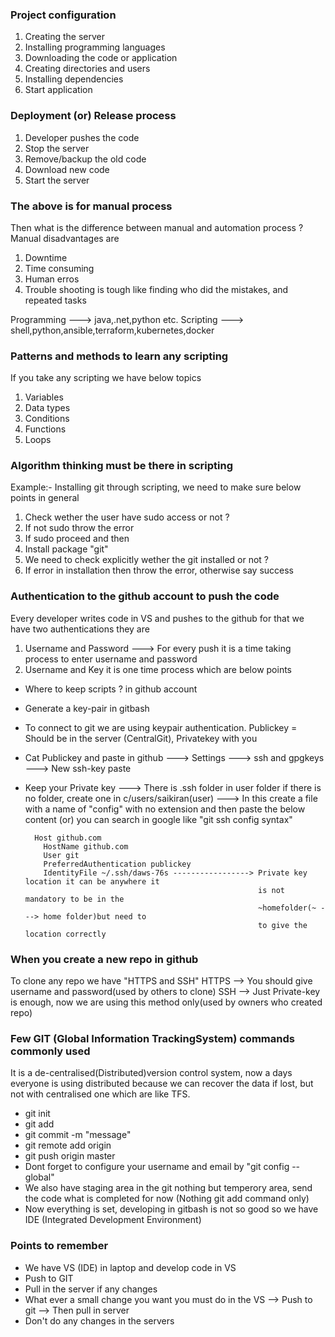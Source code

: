 ### Project configuration
1. Creating the server
2. Installing programming languages
3. Downloading the code or application
4. Creating directories and users
5. Installing dependencies
6. Start application

### Deployment (or) Release process
1. Developer pushes the code
2. Stop the server
3. Remove/backup the old code
4. Download new code
5. Start the server

### The above is for manual process 
Then what is the difference between manual and automation process ? Manual disadvantages are
1. Downtime
2. Time consuming
3. Human erros 
4. Trouble shooting is tough like finding who did the mistakes, and repeated tasks

Programming ---> java,.net,python etc.
Scripting ---> shell,python,ansible,terraform,kubernetes,docker

### Patterns and methods to learn any scripting
If you take any scripting we have below topics
1. Variables
2. Data types
3. Conditions
4. Functions
5. Loops

### Algorithm thinking must be there in scripting
Example:- Installing git through scripting, we need to make sure below points in general
1. Check wether the user have sudo access or not ?
2. If not sudo throw the error
3. If sudo proceed and then
4. Install package "git"
5. We need to check explicitly wether the git installed or not ?
6. If error in installation then throw the error, otherwise say success

### Authentication to the github account to push the code
Every developer writes code in VS and pushes to the github for that we have two authentications they are
1. Username and Password ---> For every push it is a time taking process to enter username and password
2. Username and Key it is one time process which are below points

- Where to keep scripts ? in github account
- Generate a key-pair in gitbash
- To connect to git we are using keypair authentication. 
  Publickey = Should be in the server (CentralGit), Privatekey with you
- Cat Publickey and paste in github ---> Settings ---> ssh and gpgkeys ---> New ssh-key paste
- Keep your Private key ---> There is .ssh folder in user folder if there is no folder, create one 
  in c/users/saikiran(user) ---> In this create a file with a name of "config" with no extension 
  and then paste the below content (or) you can search in google like "git ssh config syntax"

        Host github.com
          HostName github.com
          User git
          PreferredAuthentication publickey
          IdentityFile ~/.ssh/daws-76s -----------------> Private key location it can be anywhere it 
                                                          is not mandatory to be in the 
                                                          ~homefolder(~ ---> home folder)but need to
                                                          to give the location correctly

### When you create a new repo in github
To clone any repo we have "HTTPS and SSH"
HTTPS --> You should give username and password(used by others to clone)
SSH --> Just Private-key is enough, now we are using this method only(used by owners who created repo)

### Few GIT (Global Information TrackingSystem) commands commonly used
It is a de-centralised(Distributed)version control system, now a days everyone is using distributed 
because we can recover the data if lost, but not with centralised one which are like TFS.
- git init
- git add
- git commit -m "message"
- git remote add origin 
- git push origin master
- Dont forget to configure your username and email by "git config --global"
- We also have staging area in the git nothing but temperory area, send the code what is completed 
  for now (Nothing git add command only)
- Now everything is set, developing in gitbash is not so good so we have IDE (Integrated Development 
  Environment)

### Points to remember
- We have VS (IDE) in laptop and develop code in VS
- Push to GIT
- Pull in the server if any changes
- What ever a small change you want you must do in the VS --> Push to git --> Then pull in server
- Don't do any changes in the servers
